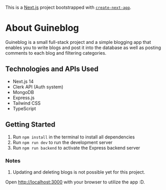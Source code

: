This is a [Next.js](https://nextjs.org/) project bootstrapped with [`create-next-app`](https://github.com/vercel/next.js/tree/canary/packages/create-next-app).

# About Guineblog

Guineblog is a small full-stack project and a simple blogging app that enables you to write blogs and post it into the database as well as posting comments to each blog and filtering categories. 

## Technologies and APIs Used

* Next.js 14
* Clerk API (Auth system)
* MongoDB
* Express.js
* Tailwind CSS
* TypeScript

## Getting Started
1. Run `npm install` in the terminal to install all dependencies
2. Run `npm run dev` to run the development server
3. Run `npm run backend` to activate the Express backend server

### Notes
1. Updating and deleting blogs is not possible yet for this project.

Open [http://localhost:3000](http://localhost:3000) with your browser to utilize the app :D.
